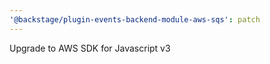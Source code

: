 ```yaml
---
'@backstage/plugin-events-backend-module-aws-sqs': patch
---
```


Upgrade to AWS SDK for Javascript v3
